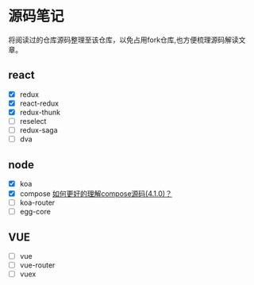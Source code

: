 # 源码笔记
将阅读过的仓库源码整理至该仓库，以免占用fork仓库,也方便梳理源码解读文章。
## react
- [x] redux
- [x] react-redux
- [x] redux-thunk
- [ ] reselect
- [ ] redux-saga
- [ ] dva
## node
- [x] koa
- [x] compose [如何更好的理解compose源码(4.1.0)？](https://github.com/erweixin/reading-the-source-code/tree/master/compose)
- [ ] koa-router
- [ ] egg-core
## VUE
- [ ] vue
- [ ] vue-router
- [ ] vuex
